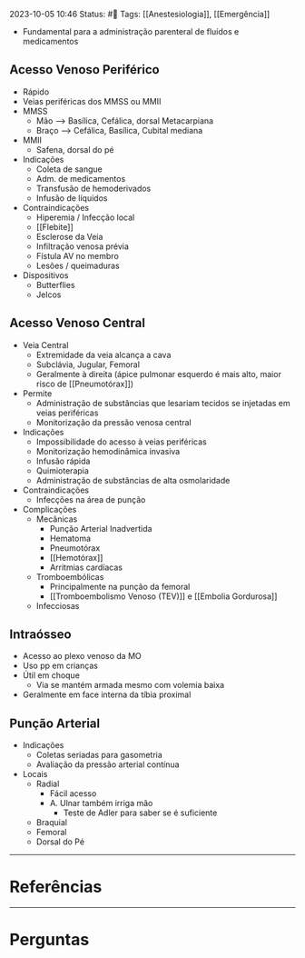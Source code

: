 2023-10-05 10:46
Status: #🌱 
Tags: [[Anestesiologia]], [[Emergência]]
<br/>
- Fundamental para a administração parenteral de fluídos e medicamentos
## Acesso Venoso Periférico
- Rápido
- Veias periféricas dos MMSS ou MMII
- MMSS
	- Mão --> Basílica, Cefálica, dorsal Metacarpiana
	- Braço --> Cefálica, Basílica, Cubital mediana
- MMII
	- Safena, dorsal do pé
- Indicações
	- Coleta de sangue
	- Adm. de medicamentos
	- Transfusão de hemoderivados
	- Infusão de líquidos
- Contraindicações
	- Hiperemia / Infecção local
	- [[Flebite]]
	- Esclerose da Veia
	- Infiltração venosa prévia
	- Fístula AV no membro
	- Lesões / queimaduras
- Dispositivos
	- Butterflies
	- Jelcos
## Acesso Venoso Central
- Veia Central
	- Extremidade da veia alcança a cava
	- Subclávia, Jugular, Femoral
	- Geralmente à direita (ápice pulmonar esquerdo é mais alto, maior risco de [[Pneumotórax]])
- Permite
	- Administração de substâncias que lesariam tecidos se injetadas em veias periféricas
	- Monitorização da pressão venosa central
- Indicações
	- Impossibilidade do acesso à veias periféricas
	- Monitorização hemodinâmica invasiva
	- Infusão rápida
	- Quimioterapia
	- Administração de substâncias de alta osmolaridade
- Contraindicações
	- Infecções na área de punção
- Complicações
	- Mecânicas
		- Punção Arterial Inadvertida
		- Hematoma
		- Pneumotórax
		- [[Hemotórax]]
		- Arritmias cardíacas
	- Tromboembólicas
		- Principalmente na punção da femoral
		- [[Tromboembolismo Venoso (TEV)]] e [[Embolia Gordurosa]]
	- Infecciosas
## Intraósseo
- Acesso ao plexo venoso da MO
- Uso pp em crianças
- Útil em choque
	- Via se mantém armada mesmo com volemia baixa
- Geralmente em face interna da tíbia proximal
## Punção Arterial
- Indicações
	- Coletas seriadas para gasometria
	- Avaliação da pressão arterial contínua
- Locais
	- Radial
		- Fácil acesso
		- A. Ulnar também irriga mão
			- Teste de Adler para saber se é suficiente
	- Braquial
	- Femoral
	- Dorsal do Pé
____
# Referências
---
# Perguntas

